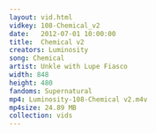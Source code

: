 ```yaml
---
layout: vid.html
vidkey: 108-Chemical_v2
date:   2012-07-01 10:00:00
title:  Chemical v2
creators: Luminosity
song: Chemical
artist: Unkle with Lupe Fiasco
width: 848
height: 480
fandoms: Supernatural
mp4: Luminosity-108-Chemical v2.m4v
mp4size: 24.89 MB
collection: vids
---
```


  <div>
  
  </div>
  